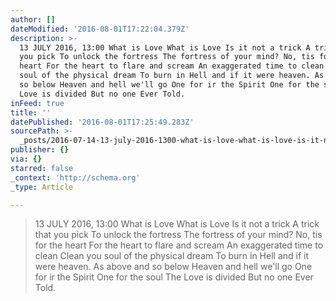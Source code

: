```yaml
---
author: []
dateModified: '2016-08-01T17:22:04.379Z'
description: >-
  13 JULY 2016, 13:00 What is Love What is Love Is it not a trick A trick that
  you pick To unlock the fortress The fortress of your mind? No, tis for the
  heart For the heart to flare and scream An exaggerated time to clean Clean you
  soul of the physical dream To burn in Hell and if it were heaven. As above and
  so below Heaven and hell we'll go One for ir the Spirit One for the soul The
  Love is divided But no one Ever Told. 
inFeed: true
title: ''
datePublished: '2016-08-01T17:25:49.283Z'
sourcePath: >-
  _posts/2016-07-14-13-july-2016-1300-what-is-love-what-is-love-is-it-not-a-tr.md
publisher: {}
via: {}
starred: false
_context: 'http://schema.org'
_type: Article

---
```

> 13 JULY 2016, 13:00 What is Love What is Love Is it not a trick A trick that you pick To unlock the fortress The fortress of your mind? No, tis for the heart For the heart to flare and scream An exaggerated time to clean Clean you soul of the physical dream To burn in Hell and if it were heaven. As above and so below Heaven and hell we'll go One for ir the Spirit One for the soul The Love is divided But no one Ever Told.